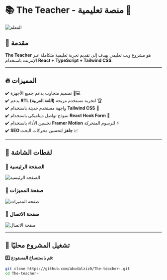# 📚 The Teacher - منصة تعليمية 🚀

![المعلم](public/HD-wallpaper-anonymous-dark-hat-male-man-mask-suit.jpg)

## 📌 مقدمة
**The Teacher** هو مشروع ويب تعليمي يهدف إلى تقديم تجربة تعليمية متكاملة عبر الإنترنت باستخدام **React + TypeScript + Tailwind CSS**.

---

## 🔥 **المميزات**
✔️ تصميم متجاوب يدعم جميع الأجهزة 📱💻  
✔️ يدعم **RTL (اللغة العربية)** لتجربة مستخدم مريحة 🏆  
✔️ واجهة مستخدم حديثة باستخدام **Tailwind CSS** 🎨  
✔️ نموذج تواصل ديناميكي باستخدام **React Hook Form** 📩  
✔️ تحسين الأداء باستخدام **Framer Motion** للرسوم المتحركة ⚡  
✔️ **SEO جاهز** لتحسين محركات البحث 📈  

---

## 📸 **لقطات الشاشة**
### 🔹 الصفحة الرئيسية
![الصفحة الرئيسية](public/HD-wallpaper-anonymous-hacker-matrix-green.jpg)

### 🔹 صفحة المميزات
![صفحة المميزات](public/HD-wallpaper-anonymous-hackers-hacking.jpg)

### 🔹 صفحة الاتصال
![صفحة الاتصال](public/HD-wallpaper-anonymous-mask-roses-flowers-dark.jpg)

---

## 🚀 **تشغيل المشروع محليًا**
**1️⃣ قم باستنساخ المستودع:**
```sh
git clone https://github.com/abudalziz0/The-teacher-.git
cd The-teacher-

